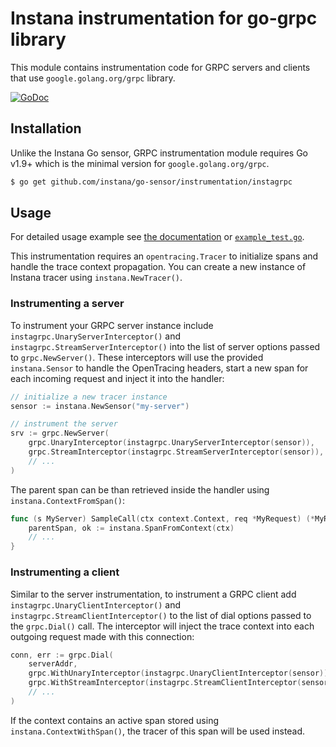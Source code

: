 Instana instrumentation for go-grpc library
===========================================

This module contains instrumentation code for GRPC servers and clients that use `google.golang.org/grpc` library.

[![GoDoc](https://img.shields.io/static/v1?label=godoc&message=reference&color=blue)][godoc]

Installation
------------

Unlike the Instana Go sensor, GRPC instrumentation module requires Go v1.9+ which is the minimal version for `google.golang.org/grpc`.

```bash
$ go get github.com/instana/go-sensor/instrumentation/instagrpc
```

Usage
-----

For detailed usage example see [the documentation][godoc] or [`example_test.go`](./example_test.go).

This instrumentation requires an `opentracing.Tracer` to initialize spans and handle the trace context propagation.
You can create a new instance of Instana tracer using `instana.NewTracer()`.

### Instrumenting a server

To instrument your GRPC server instance include `instagrpc.UnaryServerInterceptor()` and `instagrpc.StreamServerInterceptor()`
into the list of server options passed to `grpc.NewServer()`. These interceptors will use the provided `instana.Sensor` to
handle the OpenTracing headers, start a new span for each incoming request and inject it into the handler:

```go
// initialize a new tracer instance
sensor := instana.NewSensor("my-server")

// instrument the server
srv := grpc.NewServer(
	grpc.UnaryInterceptor(instagrpc.UnaryServerInterceptor(sensor)),
	grpc.StreamInterceptor(instagrpc.StreamServerInterceptor(sensor)),
	// ...
)
```

The parent span can be than retrieved inside the handler using `instana.ContextFromSpan()`:

```go
func (s MyServer) SampleCall(ctx context.Context, req *MyRequest) (*MyResponse, error) {
	parentSpan, ok := instana.SpanFromContext(ctx)
	// ...
}
```

### Instrumenting a client

Similar to the server instrumentation, to instrument a GRPC client add `instagrpc.UnaryClientInterceptor()` and
`instagrpc.StreamClientInterceptor()` to the list of dial options passed to the `grpc.Dial()` call. The interceptor
will inject the trace context into each outgoing request made with this connection:

```go
conn, err := grpc.Dial(
	serverAddr,
	grpc.WithUnaryInterceptor(instagrpc.UnaryClientInterceptor(sensor)),
	grpc.WithStreamInterceptor(instagrpc.StreamClientInterceptor(sensor)),
	// ...
)
```

If the context contains an active span stored using `instana.ContextWithSpan()`, the tracer of this span will be used instead.

[godoc]: https://pkg.go.dev/github.com/instana/go-sensor/instrumentation/instagrpc
